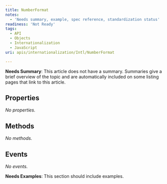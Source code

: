 ```yaml
---
title: NumberFormat
notes:
  - 'Needs summary, example, spec reference, standardization status'
readiness: 'Not Ready'
tags:
  - API
  - Objects
  - Internationalization
  - JavaScript
uri: apis/internationalization/Intl/NumberFormat

---
```

**Needs Summary**: This article does not have a summary. Summaries give a brief overview of the topic and are automatically included on some listing pages that link to this article.

## Properties

*No properties.*

## Methods

*No methods.*

## Events

*No events.*

**Needs Examples**: This section should include examples.

